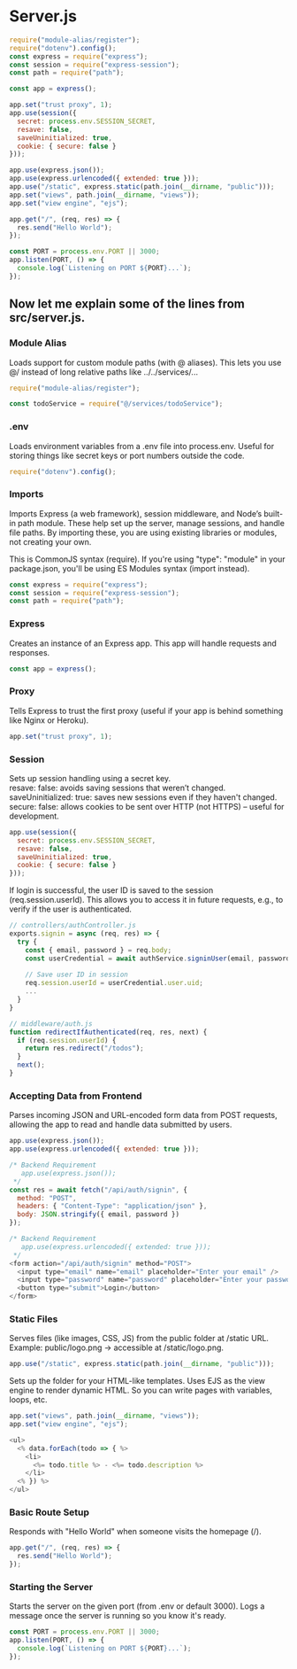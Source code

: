 # Server.js
```js
require("module-alias/register");
require("dotenv").config();
const express = require("express");
const session = require("express-session");
const path = require("path");

const app = express();

app.set("trust proxy", 1);
app.use(session({
  secret: process.env.SESSION_SECRET,
  resave: false,
  saveUninitialized: true,
  cookie: { secure: false }
}));

app.use(express.json());
app.use(express.urlencoded({ extended: true }));
app.use("/static", express.static(path.join(__dirname, "public")));
app.set("views", path.join(__dirname, "views"));
app.set("view engine", "ejs");

app.get("/", (req, res) => {
  res.send("Hello World");
});

const PORT = process.env.PORT || 3000;
app.listen(PORT, () => {
  console.log(`Listening on PORT ${PORT}...`);
});
```

## Now let me explain some of the lines from src/server.js.
### Module Alias
Loads support for custom module paths (with @ aliases). This lets you use @/ instead of long relative paths like ../../services/...<br>
```js
require("module-alias/register");
```
```js
const todoService = require("@/services/todoService");
```

### .env
Loads environment variables from a .env file into process.env. Useful for storing things like secret keys or port numbers outside the code.<br>
```js
require("dotenv").config();
```

### Imports
Imports Express (a web framework), session middleware, and Node’s built-in path module. These help set up the server, manage sessions, and handle file paths. By importing these, you are using existing libraries or modules, not creating your own.<br>

This is CommonJS syntax (require). If you're using "type": "module" in your package.json, you'll be using ES Modules syntax (import instead).
```js
const express = require("express");
const session = require("express-session");
const path = require("path");
```

### Express
Creates an instance of an Express app. This app will handle requests and responses.<br>
```js
const app = express();
```

### Proxy
Tells Express to trust the first proxy (useful if your app is behind something like Nginx or Heroku).<br>
```js
app.set("trust proxy", 1);
```

### Session
Sets up session handling using a secret key.<br>
resave: false: avoids saving sessions that weren’t changed.<br>
saveUninitialized: true: saves new sessions even if they haven't changed.<br>
secure: false: allows cookies to be sent over HTTP (not HTTPS) – useful for development.<br>
```js
app.use(session({
  secret: process.env.SESSION_SECRET,
  resave: false,
  saveUninitialized: true,
  cookie: { secure: false }
}));
```
If login is successful, the user ID is saved to the session (req.session.userId). This allows you to access it in future requests, e.g., to verify if the user is authenticated.
```js
// controllers/authController.js
exports.signin = async (req, res) => {
  try {
    const { email, password } = req.body;
    const userCredential = await authService.signinUser(email, password);
    
    // Save user ID in session
    req.session.userId = userCredential.user.uid;
    ...
  }
}
```
```js
// middleware/auth.js
function redirectIfAuthenticated(req, res, next) {
  if (req.session.userId) {
    return res.redirect("/todos");
  }
  next();
}
```

### Accepting Data from Frontend
Parses incoming JSON and URL-encoded form data from POST requests, allowing the app to read and handle data submitted by users.<br>
```js
app.use(express.json());
app.use(express.urlencoded({ extended: true }));
```
```js
/* Backend Requirement
   app.use(express.json());
 */
const res = await fetch("/api/auth/signin", {
  method: "POST",
  headers: { "Content-Type": "application/json" },
  body: JSON.stringify({ email, password })
});
```
```js
/* Backend Requirement
   app.use(express.urlencoded({ extended: true }));
 */
<form action="/api/auth/signin" method="POST">
  <input type="email" name="email" placeholder="Enter your email" />
  <input type="password" name="password" placeholder="Enter your password" />
  <button type="submit">Login</button>
</form>
```

### Static Files
Serves files (like images, CSS, JS) from the public folder at /static URL. Example: public/logo.png → accessible at /static/logo.png.<br>
```js
app.use("/static", express.static(path.join(__dirname, "public")));
```

Sets up the folder for your HTML-like templates. Uses EJS as the view engine to render dynamic HTML. So you can write pages with variables, loops, etc.<br>
```js
app.set("views", path.join(__dirname, "views"));
app.set("view engine", "ejs");
```
```js
<ul>
  <% data.forEach(todo => { %>
    <li>
      <%= todo.title %> - <%= todo.description %>
    </li>
  <% }) %>
</ul>
```

### Basic Route Setup
Responds with "Hello World" when someone visits the homepage (/).<br>
```js
app.get("/", (req, res) => {
  res.send("Hello World");
});
```

### Starting the Server
Starts the server on the given port (from .env or default 3000). Logs a message once the server is running so you know it's ready.<br>
```js
const PORT = process.env.PORT || 3000;
app.listen(PORT, () => {
  console.log(`Listening on PORT ${PORT}...`);
});
```
